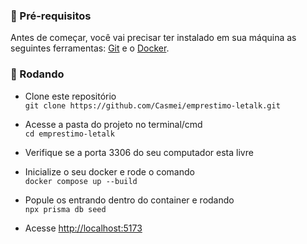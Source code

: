 
  ### 🏁 Pré-requisitos
  Antes de começar, você vai precisar ter instalado em sua máquina as seguintes ferramentas:
  [Git](https://git-scm.com) e o [Docker](https://www.docker.com/).

  ### 🎲 Rodando
  - Clone este repositório <br>
  ```git clone https://github.com/Casmei/emprestimo-letalk.git```

  - Acesse a pasta do projeto no terminal/cmd <br>
  ```cd emprestimo-letalk```
  - Verifique se a porta 3306 do seu computador esta livre
  - Inicialize o seu docker e rode o comando <br>```docker compose up --build```
  - Popule os entrando dentro do container e rodando <br> ```npx prisma db seed```
  - Acesse <http://localhost:5173>

